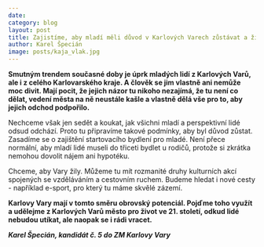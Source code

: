 ```yaml
---
date: 
category: blog
layout: post
title: Zajistíme, aby mladí měli důvod v Karlových Varech zůstávat a žít
author: Karel Špecián
image: posts/kaja_vlak.jpg
---
```

**Smutným trendem současné doby je úprk mladých lidí z Karlových Varů, ale i z celého Karlovarského kraje. A člověk se jim vlastně ani nemůže moc divit. Mají pocit, že jejich názor tu nikoho nezajímá, že tu není co dělat, vedení města na ně neustále kašle a vlastně dělá vše pro to, aby jejich odchod podpořilo.**

Nechceme však jen sedět a koukat, jak všichni mladí a perspektivní lidé odsud odchází. Proto tu připravíme takové podmínky, aby byl důvod zůstat. 
Zasadíme se o zajištění startovacího bydlení pro mladé. Není přece normální, aby mladí lidé museli do třiceti bydlet u rodičů, protože si zkrátka nemohou dovolit nájem ani hypotéku.

Chceme, aby Vary žily. Můžeme tu mít rozmanité druhy kulturních akcí spojených  se vzděláváním a cestovním ruchem. Budeme hledat i nové cesty - například e-sport, pro který tu máme skvělé zázemí.

**Karlovy Vary mají v tomto směru obrovský potenciál. Pojďme toho využít a udělejme z Karlových Varů město pro život ve 21. století, odkud lidé nebudou utíkat, ale naopak se i rádi vracet.**

***Karel Špecián, kandidát č. 5 do ZM Karlovy Vary***
